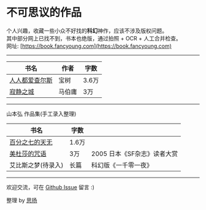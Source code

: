# 不可思议的作品

个人兴趣，收藏一些小众不好找的**科幻**神作，应该不涉及版权问题。  
其中部分网上已找不到，书本也绝版，通过拍照 + OCR + 人工合并检查。  
网址: [https://book.fancyoung.com](https://book.fancyoung.com)

---

| 书名 | 作者 | 字数 |
| ---- | ---- | --- |
| [人人都爱查尔斯](人人都爱查尔斯.md) | 宝树 | 3.6万 |
| [寂静之城](寂静之城.md) | 马伯庸 | 3万 |

---

山本弘 作品集(手工录入整理)

| 书名 | 字数 | |
| ---- | --- | --- |
| [百分之七的天无](百分之七的天无.md) | 1.6万 | |
| [美杜莎的咒语](美杜莎的咒语.md) | 3万 | 2005 日本《SF杂志》读者大赏 |
| 艾比斯之梦(待录入) | 长篇 | 科幻版《一千零一夜》 |

------

欢迎交流，可在 [Github Issue](https://github.com/fancyoung/awesome-books/issues) 留言 :)

整理 by [思扬](https://fancyoung.com)
